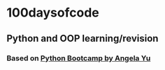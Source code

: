 # 100daysofcode

## Python and OOP learning/revision

### Based on [Python Bootcamp by Angela Yu](https://www.udemy.com/course/100-days-of-code/)